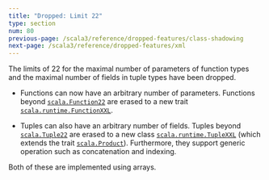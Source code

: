 ```yaml
---
title: "Dropped: Limit 22"
type: section
num: 80
previous-page: /scala3/reference/dropped-features/class-shadowing
next-page: /scala3/reference/dropped-features/xml
---
```


The limits of 22 for the maximal number of parameters of function types and the
maximal number of fields in tuple types have been dropped.

* Functions can now have an arbitrary number of parameters. Functions beyond
  [`scala.Function22`](https://www.scala-lang.org/api/current/scala/Function22.html) are erased to a new trait [`scala.runtime.FunctionXXL`](https://scala-lang.org/api/3.x/scala/runtime/FunctionXXL.html).

* Tuples can also have an arbitrary number of fields. Tuples beyond [`scala.Tuple22`](https://www.scala-lang.org/api/current/scala/Tuple22.html)
  are erased to a new class [`scala.runtime.TupleXXL`](https://scala-lang.org/api/3.x/scala/runtime/TupleXXL.html) (which extends the trait [`scala.Product`](https://scala-lang.org/api/3.x/scala/Product.html)). Furthermore, they support generic
  operation such as concatenation and indexing.

Both of these are implemented using arrays.
